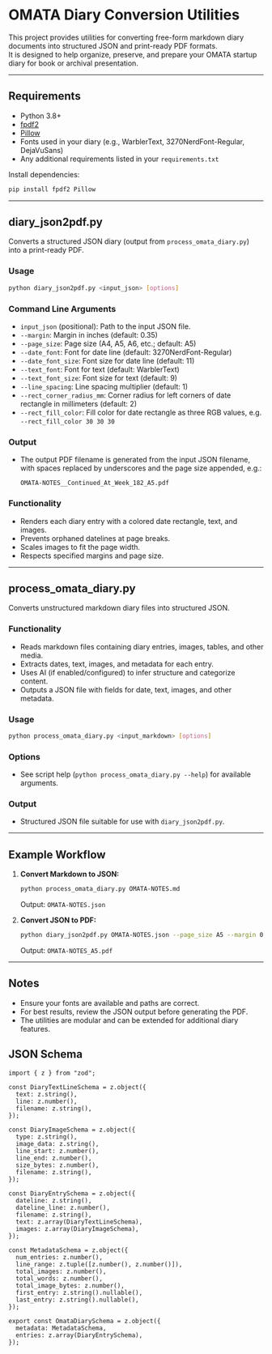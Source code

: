 # OMATA Diary Conversion Utilities

This project provides utilities for converting free-form markdown diary documents into structured JSON and print-ready PDF formats.  
It is designed to help organize, preserve, and prepare your OMATA startup diary for book or archival presentation.

---

## Requirements

- Python 3.8+
- [fpdf2](https://pypi.org/project/fpdf2/)
- [Pillow](https://pypi.org/project/Pillow/)
- Fonts used in your diary (e.g., WarblerText, 3270NerdFont-Regular, DejaVuSans)
- Any additional requirements listed in your `requirements.txt`

Install dependencies:

```sh
pip install fpdf2 Pillow
```

---

## diary_json2pdf.py

Converts a structured JSON diary (output from `process_omata_diary.py`) into a print-ready PDF.

### Usage

```sh
python diary_json2pdf.py <input_json> [options]
```

### Command Line Arguments

- `input_json` (positional): Path to the input JSON file.
- `--margin`: Margin in inches (default: 0.35)
- `--page_size`: Page size (A4, A5, A6, etc.; default: A5)
- `--date_font`: Font for date line (default: 3270NerdFont-Regular)
- `--date_font_size`: Font size for date line (default: 11)
- `--text_font`: Font for text (default: WarblerText)
- `--text_font_size`: Font size for text (default: 9)
- `--line_spacing`: Line spacing multiplier (default: 1)
- `--rect_corner_radius_mm`: Corner radius for left corners of date rectangle in millimeters (default: 2)
- `--rect_fill_color`: Fill color for date rectangle as three RGB values, e.g. `--rect_fill_color 30 30 30`

### Output

- The output PDF filename is generated from the input JSON filename, with spaces replaced by underscores and the page size appended, e.g.:
  ```
  OMATA-NOTES__Continued_At_Week_182_A5.pdf
  ```

### Functionality

- Renders each diary entry with a colored date rectangle, text, and images.
- Prevents orphaned datelines at page breaks.
- Scales images to fit the page width.
- Respects specified margins and page size.

---

## process_omata_diary.py

Converts unstructured markdown diary files into structured JSON.

### Functionality

- Reads markdown files containing diary entries, images, tables, and other media.
- Extracts dates, text, images, and metadata for each entry.
- Uses AI (if enabled/configured) to infer structure and categorize content.
- Outputs a JSON file with fields for date, text, images, and other metadata.

### Usage

```sh
python process_omata_diary.py <input_markdown> [options]
```

### Options

- See script help (`python process_omata_diary.py --help`) for available arguments.

### Output

- Structured JSON file suitable for use with `diary_json2pdf.py`.

---

## Example Workflow

1. **Convert Markdown to JSON:**
   ```sh
   python process_omata_diary.py OMATA-NOTES.md
   ```
   Output: `OMATA-NOTES.json`

2. **Convert JSON to PDF:**
   ```sh
   python diary_json2pdf.py OMATA-NOTES.json --page_size A5 --margin 0.5 --date_font_size 14 --text_font_size 10
   ```
   Output: `OMATA-NOTES_A5.pdf`

---

## Notes

- Ensure your fonts are available and paths are correct.
- For best results, review the JSON output before generating the PDF.
- The utilities are modular and can be extended for additional diary features.

## JSON Schema
```
import { z } from "zod";

const DiaryTextLineSchema = z.object({
  text: z.string(),
  line: z.number(),
  filename: z.string(),
});

const DiaryImageSchema = z.object({
  type: z.string(),
  image_data: z.string(),
  line_start: z.number(),
  line_end: z.number(),
  size_bytes: z.number(),
  filename: z.string(),
});

const DiaryEntrySchema = z.object({
  dateline: z.string(),
  dateline_line: z.number(),
  filename: z.string(),
  text: z.array(DiaryTextLineSchema),
  images: z.array(DiaryImageSchema),
});

const MetadataSchema = z.object({
  num_entries: z.number(),
  line_range: z.tuple([z.number(), z.number()]),
  total_images: z.number(),
  total_words: z.number(),
  total_image_bytes: z.number(),
  first_entry: z.string().nullable(),
  last_entry: z.string().nullable(),
});

export const OmataDiarySchema = z.object({
  metadata: MetadataSchema,
  entries: z.array(DiaryEntrySchema),
});
```